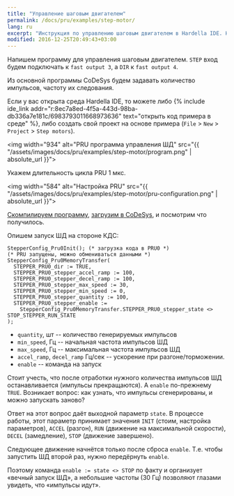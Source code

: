 ```yaml
---
title: "Управление шаговым двигателем"
permalink: /docs/pru/examples/step-motor/
lang: ru
excerpt: "Инструкция по управлению шаговым двигателем в Hardella IDE. Hardella это среда для программирования ПЛК на языках группы 61131 (ST и т.п.)"
modified: 2016-12-25T20:49:43+03:00
---
```



Напишем программу для управления шаговым двигателем.
`STEP` вход будем подключать к `fast output 3`, а `DIR` к `fast output 4`.

Из основной программы CoDeSys будем задавать количество импульсов, частоту их следования.

Если у вас открыта среда Hardella IDE, то можете либо
{% include ide_link addr="r:8ec7a8ed-4f5a-443d-98ba-db336a7e181c/6983793011668973636" text="открыть код примера в среде" %}, либо создать свой проект на основе примера (`File` > `New` > `Project` > `Step motors`).

<img width="934" alt="PRU программа управления ШД" src="{{ "/assets/images/docs/pru/examples/step-motor/program.png" | absolute_url }}">

Укажем длительность цикла PRU 1 мкс.

<img width="584" alt="Настройка PRU" src="{{ "/assets/images/docs/pru/examples/step-motor/pru-configuration.png" | absolute_url }}">

[Скомпилируем программу](/docs/pru/project-build/), [загрузим в CoDeSys](/docs/pru/codesys-setup/), и посмотрим что получилось.

Опишем запуск ШД на стороне КДС:

    StepperConfig_Pru0Init(); (* загрузка кода в PRU0 *)
    (* PRU запущены, можно обмениваться данными *)
    StepperConfig_Pru0MemoryTransfer(
      STEPPER_PRU0_dir := TRUE,
      STEPPER_PRU0_stepper_accel_ramp := 100,
      STEPPER_PRU0_stepper_decel_ramp := 100,
      STEPPER_PRU0_stepper_max_speed := 30,
      STEPPER_PRU0_stepper_min_speed := 0,
      STEPPER_PRU0_stepper_quantity := 100,
      STEPPER_PRU0_stepper_enable :=
        StepperConfig_Pru0MemoryTransfer.STEPPER_PRU0_stepper_state <> STOP_STEPPER_RUN_STATE
    );

- `quantity`, шт -- количество генерируемых импульсов
- `min_speed`, Гц -- начальная частота импульсов ШД
- `max_speed`, Гц -- максимальная частота импульсов ШД
- `accel_ramp`, `decel_ramp` Гц/сек -- ускорение при разгоне/торможении. 
- `enable` -- команда на запуск

Стоит учесть, что после отработки нужного количества импульсов ШД останавливается (импульсы прекращаются). А `enable` по-прежнему `TRUE`. Возникает вопрос: как узнать, что импульсы сгенерированы, и можно запускать заново?

Ответ на этот вопрос даёт выходной параметр `state`. В процессе работы, этот параметр принимает значения `INIT` (стоим, настройка параметров), `ACCEL` (разгон), `RUN` (движение на максимальной скорости), `DECEL` (замедление), `STOP` (движение завершено).

Следующее движение начнётся только после сброса `enable`. Т.е. чтобы запустить ШД второй раз, нужно передёрнуть `enable`.

Поэтому команда `enable := state <> STOP` по факту и организует «вечный запуск ШД», а небольшие частоты (30 Гц) позволяют глазами увидеть, что «импульсы идут».
